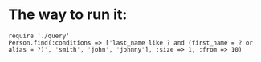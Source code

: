 # The way to run it:
    require './query'
    Person.find(:conditions => ['last_name like ? and (first_name = ? or alias = ?)', 'smith', 'john', 'johnny'], :size => 1, :from => 10)
    

